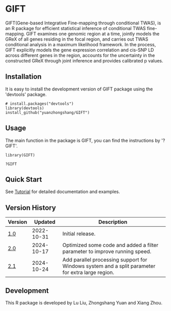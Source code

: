 # GIFT

GIFT(Gene-based Integrative Fine-mapping through conditional TWAS), is an R package for efficient statistical inference of conditional TWAS fine-mapping. GIFT examines one genomic region at a time, jointly models the GReX of all genes residing in the focal region, and carries out TWAS conditional analysis in a maximum likelihood framework. In the process, GIFT explicitly models the gene expression correlation and cis-SNP LD across different genes in the region, accounts for the uncertainty in the constructed GReX through joint inference and provides calibrated p values.

## Installation
It is easy to install the development version of GIFT package using the 'devtools' package. 

```
# install.packages("devtools")
library(devtools)
install_github("yuanzhongshang/GIFT")
```
## Usage
The main function in the package is GIFT, you can find the instructions by '?GIFT'.
```
library(GIFT)

?GIFT
```

## Quick Start

See [Tutorial](https://yuanzhongshang.github.io/GIFT/) for detailed documentation and examples.

## Version History

| Version | Updated      | Description                                                                                                                                                                                                                                             |
|---------|--------------|-------------------------------------------------------------------------------------------------------------------------------------------------------------------------------------------------------------------------------------------|
| [1.0](https://github.com/yuanzhongshang/GIFT/tree/v1.0) | 2022-10-31| Initial release.                                                                                                                                                                                                                   |
| [2.0](https://github.com/yuanzhongshang/GIFT/tree/v2.0) | 2024-10-17|Optimized some code and added a filter parameter to improve running speed.                                                                                                                                 |
| [2.1](https://github.com/yuanzhongshang/GIFT/tree/v2.1) | 2024-10-24|Add parallel processing support for Windows system and a split parameter for extra large region.                                                                                                                                       |

## Development
This R package is developed by Lu Liu, Zhongshang Yuan and Xiang Zhou.

